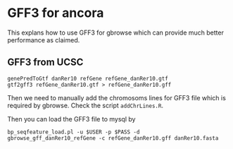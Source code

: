 # GFF3 for ancora
This explans how to use GFF3 for gbrowse which can provide much better performance as claimed.

## GFF3 from UCSC
```{sh}
genePredToGtf danRer10 refGene refGene_danRer10.gtf
gtf2gff3 refGene_danRer10.gtf > refGene_danRer10.gff
```

Then we need to manually add the chromosoms lines for GFF3 file which is required by gbrowse.
Check the script ```addChrLines.R```.

Then you can load the GFF3 file to mysql by
```{sh}
bp_seqfeature_load.pl -u $USER -p $PASS -d gbrowse_gff_danRer10_refGene -c refGene_danRer10.gff danRer10.fasta
```





